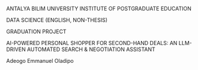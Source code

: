 ANTALYA BILIM UNIVERSITY
INSTITUTE OF POSTGRADUATE EDUCATION



DATA SCIENCE (ENGLISH, NON-THESIS)

GRADUATION PROJECT






AI-POWERED PERSONAL SHOPPER FOR SECOND-HAND DEALS: AN LLM-DRIVEN AUTOMATED SEARCH & NEGOTIATION ASSISTANT
 


Adeogo Emmanuel Oladipo
